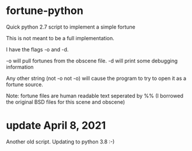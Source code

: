 # fortune-python
Quick python 2.7 script to implement a simple fortune

This is not meant to be a full implementation.

I have the flags -o and -d.

-o will pull fortunes from the obscene file.
-d will print some debugging information

Any other string (not -o not -o) will cause the program to 
try to open it as a fortune source.

Note:  fortune files are human readable text seperated by %%
(I borrowed the original BSD files for this scene and obscene)

# update April 8, 2021

Another old script. Updating to python 3.8 :-)

